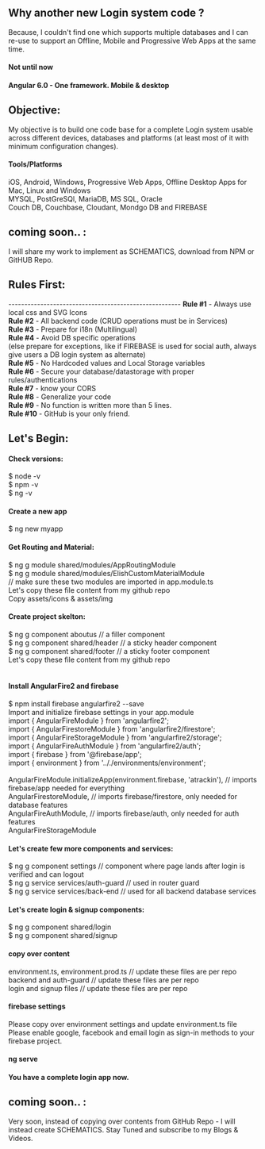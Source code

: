 <h2>Why another new Login system code ?</h2>
Because, I couldn't find one which supports multiple databases and I can re-use to support an Offline, Mobile and Progressive Web Apps at the same time.<br>
<h4>Not until now</h4>
<h4>Angular 6.0 - One framework. Mobile & desktop</h4>

<h2>Objective:</h2>
My objective is to build one code base for a complete Login system usable across different devices, databases and platforms (at least most of it with minimum configuration changes).
<h4>Tools/Platforms</h4>
iOS, Android, Windows, Progressive Web Apps, Offline Desktop Apps for Mac, Linux and Windows<br>
MYSQL, PostGreSQl, MariaDB, MS SQL, Oracle<br>
Couch DB, Couchbase, Cloudant, Mondgo DB and FIREBASE<br>

<h2>coming soon.. :</h2>
I will share my work to implement as SCHEMATICS, download from NPM or GitHUB Repo.<br>

<h2>Rules First:</h2>
------------------------------------------------------
<b>Rule #1</b> - Always use local css and SVG Icons<br>
<b>Rule #2</b> - All backend code (CRUD operations must be in Services)<br>
<b>Rule #3</b> - Prepare for i18n (Multilingual)<br>
<b>Rule #4</b> - Avoid DB specific operations<br>
(else prepare for exceptions, like if FIREBASE is used for social auth, always give users a DB login system as alternate)<br>
<b>Rule #5</b> - No Hardcoded values and Local Storage variables<br>
<b>Rule #6</b> - Secure your database/datastorage with proper rules/authentications<br>
<b>Rule #7</b> - know your CORS<br>
<b>Rule #8</b> - Generalize your code<br>
<b>Rule #9</b> - No function is written more than 5 lines.<br>
<b>Rule #10</b> - GitHub is your only friend.<br>

<h2>Let's Begin:</h2>
<h4>Check versions:</h4>
$ node -v<br>
$ npm -v<br>
$ ng -v
<h4>Create a new app </h4>
$ ng new myapp

<h4>Get Routing and Material: </h4>
$ ng g module shared/modules/AppRoutingModule<br>
$ ng g module shared/modules/ElishCustomMaterialModule<br>
// make sure these two modules are imported in app.module.ts<br>
Let's copy these file content from my github repo<br>
Copy assets/icons & assets/img<br>

<h4>Create project skelton: </h4>

$ ng g component aboutus // a filler component<br>
$ ng g component shared/header // a sticky header component<br>
$ ng g component shared/footer // a sticky footer component<br>
Let's copy these file content from my github repo<br><br>
<h4>Install AngularFire2 and firebase</h4>
$ npm install firebase angularfire2 --save<br>
Import and initialize firebase settings in your app.module<br>
import { AngularFireModule } from 'angularfire2';<br>
import { AngularFirestoreModule } from 'angularfire2/firestore';<br>
import { AngularFireStorageModule } from 'angularfire2/storage';<br>
import { AngularFireAuthModule } from 'angularfire2/auth';<br>
import { firebase } from '@firebase/app';<br>
import { environment } from '.././environments/environment';<br><br>
AngularFireModule.initializeApp(environment.firebase, 'atrackin'), // imports firebase/app needed for everything<br>
    AngularFirestoreModule, // imports firebase/firestore, only needed for database features<br>
    AngularFireAuthModule, // imports firebase/auth, only needed for auth features<br>
    AngularFireStorageModule<br>
<h4>Let's create few more components and services:</h4>
$ ng g component settings // component where page lands after login is verified and can logout<br>
$ ng g service services/auth-guard // used in router guard<br>
$ ng g service services/back-end // used for all backend database services<br>
<h4>Let's create login & signup components:</h4>
$ ng g component shared/login<br>
$ ng g component shared/signup<br>

<h4>copy over content</h4>
environment.ts, environment.prod.ts // update these files are per repo<br>
backend and auth-guard // update these files are per repo<br>
login and signup files // update these files are per repo<br>
<h4>firebase settings</h4>
Please copy over environment settings and update environment.ts file<br>
Please enable google, facebook and email login as sign-in methods to your firebase project.<br>

<h4>ng serve</h4>
<h4>You have a complete login app now.</h4>

<h2>coming soon.. :</h2>
Very soon, instead of copying over contents from GitHub Repo -
I will instead create SCHEMATICS. Stay Tuned and subscribe to my Blogs & Videos.